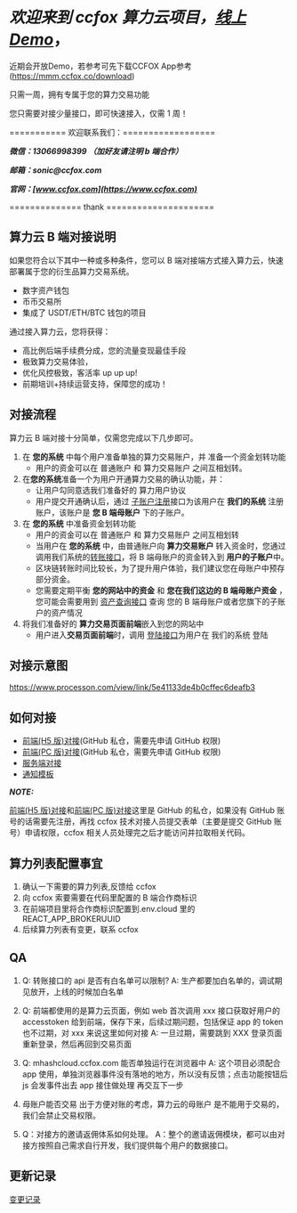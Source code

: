 # **_欢迎来到 ccfox 算力云项目，[线上 Demo](https://mhashcloud.ccfox.com)_**，
近期会开放Demo，若参考可先下载CCFOX App参考(https://mmm.ccfox.co/download)

只需一周，拥有专属于您的算力交易功能

您只需要对接少量接口，即可快速接入，仅需 1 周！

=========== 欢迎联系我们：==================

**_微信：13066998399 （加好友请注明 b 端合作）_**

**_邮箱：sonic@ccfox.com_**

**_官网：[www.ccfox.com](https://www.ccfox.com)_**

============== thank =====================

## 算力云 B 端对接说明

如果您符合以下其中一种或多种条件，您可以 B 端对接端方式接入算力云，快速部署属于您的衍生品算力交易系统。

- 数字资产钱包
- 币币交易所
- 集成了 USDT/ETH/BTC 钱包的项目

通过接入算力云，您将获得：

- 高比例后端手续费分成，您的流量变现最佳手段
- 极致算力交易体验，
- 优化风控极致，客活率 up up up!
- 前期培训+持续运营支持，保障您的成功！

## 对接流程

算力云 B 端对接十分简单，仅需您完成以下几步即可。

1. 在 **您的系统** 中每个用户准备单独的算力交易账户，并 准备一个资金划转功能
   - 用户的资金可以在 普通账户 和 算力交易账户 之间互相划转。
2. 在**您的系统**准备一个为用户开通算力交易的确认功能，并：
   - 让用户勾同意选我们准备好的 算力用户协议
   - 用户提交开通确认后，通过 [子账户注册](https://github.com/ccfoxcloud/hash-cloud-api/blob/master/doc/api.md#%e5%ad%90%e8%b4%a6%e5%8f%b7%e6%b3%a8%e5%86%8c)接口为该用户在 **我们的系统** 注册账户，该账户是 **您 B 端母账户** 下的子账户。
3. 在 **您的系统** 中准备资金划转功能
   - 用户的资金可以在 普通账户 和 算力交易账户 之间互相划转
   - 当用户在 **您的系统** 中，由普通账户向 **算力交易账户** 转入资金时，您通过调用我们系统的[转账接口](https://github.com/ccfoxcloud/hash-cloud-api/blob/master/doc/api.md#%e8%bd%ac%e8%b4%a6)，将 B 端母账户的资金转入到 **用户的子账户**中。
   - 区块链转账时间比较长，为了提升用户体验，我们建议您在母账户中预存部分资金。
   - 您需要定期平衡 **您的网站中的资金** 和 **您在我们这边的 B 端母账户资金** ， 您可能会需要用到 [资产查询接口](https://github.com/ccfoxcloud/hash-cloud-api/blob/master/doc/api.md#%e8%b5%84%e4%ba%a7%e6%9f%a5%e8%af%a2) 查询 您的 B 端母账户或者您旗下的子账户的资产情况
4. 将我们准备好的 **算力交易页面前端**嵌入到您的网站中
   - 用户进入**交易页面前端**时，调用 [登陆接口](https://github.com/ccfoxcloud/hash-cloud-api/blob/master/doc/api.md#%e5%ad%90%e8%b4%a6%e5%8f%b7%e7%99%bb%e5%bd%95)为用户在 我们的系统 登陆

## 对接示意图
https://www.processon.com/view/link/5e41133de4b0cffec6deafb3

## 如何对接

- [前端(H5 版)对接](https://github.com/ccfoxcloud/hash-cloud-h5)(GitHub 私仓，需要先申请 GitHub 权限)
- [前端(PC 版)对接](https://github.com/ccfoxcloud/hash-cloud-pc)(GitHub 私仓，需要先申请 GitHub 权限)
- [服务端对接](./doc/api.md)
- [通知模板](通知模板.csv)

**_NOTE:_**

[前端(H5 版)对接](https://github.com/ccfoxcloud/hash-cloud-h5)和[前端(PC 版)对接](https://github.com/ccfoxcloud/hash-cloud-pc)这里是 GitHub 的私仓，如果没有 GitHub 账号的话需要先注册，再找 ccfox 技术对接人员提交表单（主要是提交 GitHub 账号）申请权限，ccfox 相关人员处理完之后才能访问并拉取相关代码。

## 算力列表配置事宜

1. 确认一下需要的算力列表,反馈给 ccfox
2. 向 ccfox 索要需要在代码里配置的 B 端合作商标识
3. 在前端项目里将合作商标识配置到.env.cloud 里的 REACT_APP_BROKERUUID
4. 后续算力列表有变更，联系 ccfox

## QA

1.  Q: 转账接口的 api 是否有白名单可以限制?
    A: 生产都要加白名单的，调试期见放开，上线的时候加白名单

2.  Q: 前端都使用的是算力云页面，例如 web 首次调用 xxx 接口获取好用户的 accesstoken 给到前端，保存下来，后续过期问题，包括保证 app 的 token 也不过期，对 xxx 来说这里如何对接
    A: 一旦过期，需要跳到 XXX 登录页面重新登录，然后再回到交易页面

3.  Q: mhashcloud.ccfox.com 能否单独运行在浏览器中
    A: 这个项目必须配合 app 使用，单独浏览器事件没有落地的地方，所以没有反馈；点击功能按钮后 js 会发事件出去 app 接住做处理 再交互下一步

4.  母账户能否交易
    出于方便对账的考虑，算力云的母账户 是不能用于交易的，我们会禁止交易权限。

5.  Q：对接方的邀请返佣体系如何处理。
    A：整个的邀请返佣模块，都可以由对接方按照自己需求自行开发，我们提供每个用户的数据接口。

## 更新记录

[变更记录](changeRecords.md)
